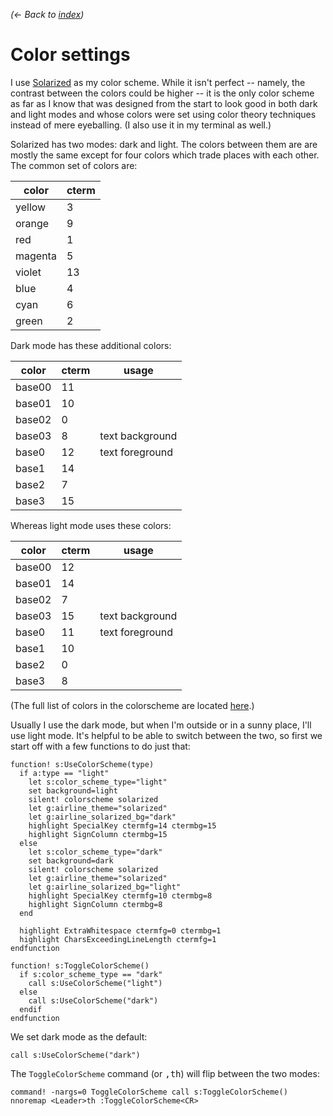 *(← Back to [index](../README.md))*

# Color settings

I use [Solarized] as my color scheme. While it isn't perfect -- namely, the
contrast between the colors could be higher -- it is the only color scheme as
far as I know that was designed from the start to look good in both dark and
light modes and whose colors were set using color theory techniques instead of
mere eyeballing. (I also use it in my terminal as well.)

[Solarized]: http://ethanschoonover.com/solarized

Solarized has two modes: dark and light. The colors between them are are mostly
the same except for four colors which trade places with each other. The common
set of colors are:

| color   | cterm |
|---------|-------|
| yellow  |     3 |
| orange  |     9 |
| red     |     1 |
| magenta |     5 |
| violet  |    13 |
| blue    |     4 |
| cyan    |     6 |
| green   |     2 |

Dark mode has these additional colors:

| color  | cterm | usage            |
|--------|-------|------------------|
| base00 |    11 |                  |
| base01 |    10 |                  |
| base02 |     0 |                  |
| base03 |     8 | text background  |
| base0  |    12 | text foreground  |
| base1  |    14 |                  |
| base2  |     7 |                  |
| base3  |    15 |                  |

Whereas light mode uses these colors:

| color  | cterm | usage            |
|--------|-------|------------------|
| base00 |    12 |                  |
| base01 |    14 |                  |
| base02 |     7 |                  |
| base03 |    15 | text background  |
| base0  |    11 | text foreground  |
| base1  |    10 |                  |
| base2  |     0 |                  |
| base3  |     8 |                  |

(The full list of colors in the colorscheme are located [here][color-values].)

[color-values]: https://github.com/altercation/solarized/blob/e40cd4130e2a82f9b03ada1ca378b7701b1a9110/vim-colors-solarized/colors/solarized.vim#L91

Usually I use the dark mode, but when I'm outside or in a sunny place, I'll use
light mode. It's helpful to be able to switch between the two, so first we start
off with a few functions to do just that:

``` vim
function! s:UseColorScheme(type)
  if a:type == "light"
    let s:color_scheme_type="light"
    set background=light
    silent! colorscheme solarized
    let g:airline_theme="solarized"
    let g:airline_solarized_bg="dark"
    highlight SpecialKey ctermfg=14 ctermbg=15
    highlight SignColumn ctermbg=15
  else
    let s:color_scheme_type="dark"
    set background=dark
    silent! colorscheme solarized
    let g:airline_theme="solarized"
    let g:airline_solarized_bg="light"
    highlight SpecialKey ctermfg=10 ctermbg=8
    highlight SignColumn ctermbg=8
  end

  highlight ExtraWhitespace ctermfg=0 ctermbg=1
  highlight CharsExceedingLineLength ctermfg=1
endfunction

function! s:ToggleColorScheme()
  if s:color_scheme_type == "dark"
    call s:UseColorScheme("light")
  else
    call s:UseColorScheme("dark")
  endif
endfunction
```

We set dark mode as the default:

```
call s:UseColorScheme("dark")
```

The `ToggleColorScheme` command (or <kbd>,</kbd><kbd>t</kbd><kbd>h</kbd>) will
flip between the two modes:

```
command! -nargs=0 ToggleColorScheme call s:ToggleColorScheme()
nnoremap <Leader>th :ToggleColorScheme<CR>
```
